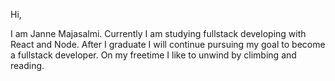 Hi,

I am Janne Majasalmi. Currently I am studying fullstack developing with React and Node.
After I graduate I will continue pursuing my goal to become a fullstack developer.
On my freetime I like to unwind by climbing and reading.
